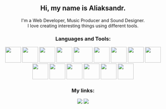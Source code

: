 <h2 align="center">Hi, my name is Aliaksandr.</h2>

<p align="center">
I'm a Web Developer, Music Producer and Sound Designer. <br>
I love creating interesting things using different tools.
</p>

<h3 align="center">
Languages and Tools:
</h3>

<p align="center">
  <img src="https://cdn.svgporn.com/logos/html-5.svg" width="50px" height="50px"/>
  <img src="https://cdn.svgporn.com/logos/css-3.svg" width="50px" height="50px"/> 
  <img src="https://cdn.svgporn.com/logos/javascript.svg" width="50px" height="50px"/>
  <img src="https://cdn.svgporn.com/logos/vue.svg" width="50px" height="50px"/>   
  <img src="https://cdn.svgporn.com/logos/nuxt-icon.svg" width="60px" height="50px"/>  
  <img src="https://cdn.svgporn.com/logos/vitejs.svg" width="50px" height="50px"/>
  <img src="https://cdn.svgporn.com/logos/python.svg" width="50px" height="50px"/>
  <img src="https://cdn.svgporn.com/logos/django-icon.svg" width="50px" height="50px"/> 
  <img src="https://cdn.svgporn.com/logos/php.svg" width="50px" height="50px"/>  
  <img src="https://cdn.svgporn.com/logos/postgresql.svg" width="50px" height="50px"/>
  <img src="https://cdn.svgporn.com/logos/mysql-icon.svg" width="50px" height="50px"/> 
  <img src="https://cdn.svgporn.com/logos/apache.svg" width="50px" height="50px"/> 
  <img src="https://cdn.svgporn.com/logos/docker-icon.svg" width="50px" height="50px"/>
  <img src="https://cdn.svgporn.com/logos/wordpress-icon.svg" width="50px" height="50px"/>   
  <img src="https://cdn.svgporn.com/logos/raspberry-pi.svg" width="50px" height="50px"/>  
</p>

<h3 align="center">
My links:
</h3> 

<p align="center">
  <a href="https://www.linkedin.com/in/baranowskyi"><img src="https://img.shields.io/badge/LinkedIn-0A66C2.svg?style=for-the-badge&logo=LinkedIn&logoColor=white" /></a>
  <a href="https://soundcloud.com/beatcheat"><img src="https://img.shields.io/badge/SoundCloud-FF3300.svg?style=for-the-badge&logo=SoundCloud&logoColor=white" /></a>
</p>

